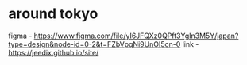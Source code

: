 # around tokyo
figma - https://www.figma.com/file/yI6JFQXz0QPft3YgIn3M5Y/japan?type=design&node-id=0-2&t=FZbVpqNi9UnOI5cn-0
link - https://jeedix.github.io/site/
